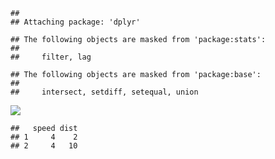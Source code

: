     ## 
    ## Attaching package: 'dplyr'

    ## The following objects are masked from 'package:stats':
    ## 
    ##     filter, lag

    ## The following objects are masked from 'package:base':
    ## 
    ##     intersect, setdiff, setequal, union

![](Tutorial_1_files/figure-markdown_strict/unnamed-chunk-2-1.png)  

    ##   speed dist
    ## 1     4    2
    ## 2     4   10
